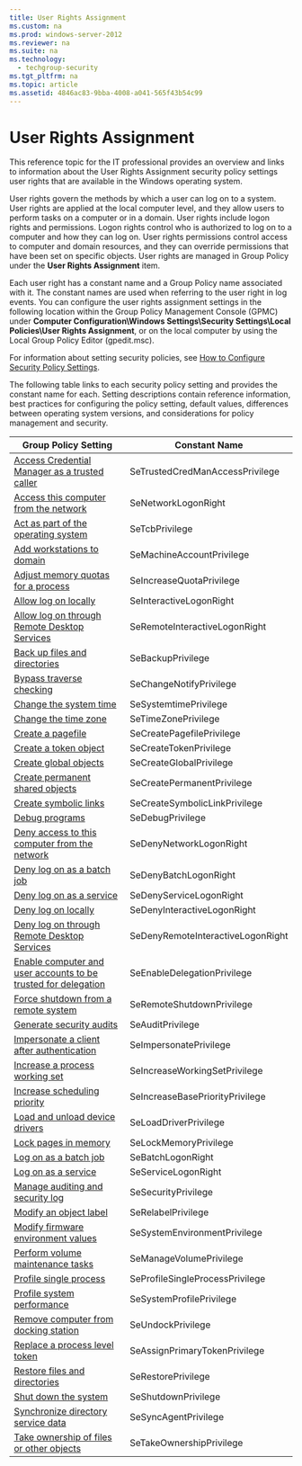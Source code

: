 ```yaml
---
title: User Rights Assignment
ms.custom: na
ms.prod: windows-server-2012
ms.reviewer: na
ms.suite: na
ms.technology: 
  - techgroup-security
ms.tgt_pltfrm: na
ms.topic: article
ms.assetid: 4846ac83-9bba-4008-a041-565f43b54c99
---
```

# User Rights Assignment
This reference topic for the IT professional provides an overview and links to information about the User Rights Assignment security policy settings user rights that are available in the Windows operating system.  
  
User rights govern the methods by which a user can log on to a system. User rights are applied at the local computer level, and they allow users to perform tasks on a computer or in a domain. User rights include logon rights and permissions. Logon rights control who is authorized to log on to a computer and how they can log on. User rights permissions control access to computer and domain resources, and they can override permissions that have been set on specific objects. User rights are managed in Group Policy under the **User Rights Assignment** item.  
  
Each user right has a constant name and a Group Policy name associated with it. The constant names are used when referring to the user right in log events. You can configure the user rights assignment settings in the following location within the Group Policy Management Console (GPMC) under **Computer Configuration\Windows Settings\Security Settings\Local Policies\User Rights Assignment**, or on the local computer by using the Local Group Policy Editor (gpedit.msc).  
  
For information about setting security policies, see [How to Configure Security Policy Settings](How-to-Configure-Security-Policy-Settings.md).  
  
The following table links to each security policy setting and provides the constant name for each. Setting descriptions contain reference information, best practices for configuring the policy setting, default values, differences between operating system versions, and considerations for policy management and security.  
  
|Group Policy Setting|Constant Name|  
|------------------------|-----------------|  
|[Access Credential Manager as a trusted caller](Access-Credential-Manager-as-a-trusted-caller.md)|SeTrustedCredManAccessPrivilege|  
|[Access this computer from the network](Access-this-computer-from-the-network.md)|SeNetworkLogonRight|  
|[Act as part of the operating system](Act-as-part-of-the-operating-system.md)|SeTcbPrivilege|  
|[Add workstations to domain](Add-workstations-to-domain.md)|SeMachineAccountPrivilege|  
|[Adjust memory quotas for a process](Adjust-memory-quotas-for-a-process.md)|SeIncreaseQuotaPrivilege|  
|[Allow log on locally](Allow-log-on-locally.md)|SeInteractiveLogonRight|  
|[Allow log on through Remote Desktop Services](Allow-log-on-through-Remote-Desktop-Services.md)|SeRemoteInteractiveLogonRight|  
|[Back up files and directories](Back-up-files-and-directories.md)|SeBackupPrivilege|  
|[Bypass traverse checking](Bypass-traverse-checking.md)|SeChangeNotifyPrivilege|  
|[Change the system time](Change-the-system-time.md)|SeSystemtimePrivilege|  
|[Change the time zone](Change-the-time-zone.md)|SeTimeZonePrivilege|  
|[Create a pagefile](Create-a-pagefile.md)|SeCreatePagefilePrivilege|  
|[Create a token object](Create-a-token-object.md)|SeCreateTokenPrivilege|  
|[Create global objects](Create-global-objects.md)|SeCreateGlobalPrivilege|  
|[Create permanent shared objects](Create-permanent-shared-objects.md)|SeCreatePermanentPrivilege|  
|[Create symbolic links](Create-symbolic-links.md)|SeCreateSymbolicLinkPrivilege|  
|[Debug programs](Debug-programs.md)|SeDebugPrivilege|  
|[Deny access to this computer from the network](Deny-access-to-this-computer-from-the-network.md)|SeDenyNetworkLogonRight|  
|[Deny log on as a batch job](Deny-log-on-as-a-batch-job.md)|SeDenyBatchLogonRight|  
|[Deny log on as a service](Deny-log-on-as-a-service.md)|SeDenyServiceLogonRight|  
|[Deny log on locally](Deny-log-on-locally.md)|SeDenyInteractiveLogonRight|  
|[Deny log on through Remote Desktop Services](Deny-log-on-through-Remote-Desktop-Services.md)|SeDenyRemoteInteractiveLogonRight|  
|[Enable computer and user accounts to be trusted for delegation](Enable-computer-and-user-accounts-to-be-trusted-for-delegation.md)|SeEnableDelegationPrivilege|  
|[Force shutdown from a remote system](Force-shutdown-from-a-remote-system.md)|SeRemoteShutdownPrivilege|  
|[Generate security audits](Generate-security-audits.md)|SeAuditPrivilege|  
|[Impersonate a client after authentication](Impersonate-a-client-after-authentication.md)|SeImpersonatePrivilege|  
|[Increase a process working set](Increase-a-process-working-set.md)|SeIncreaseWorkingSetPrivilege|  
|[Increase scheduling priority](Increase-scheduling-priority.md)|SeIncreaseBasePriorityPrivilege|  
|[Load and unload device drivers](Load-and-unload-device-drivers.md)|SeLoadDriverPrivilege|  
|[Lock pages in memory](Lock-pages-in-memory.md)|SeLockMemoryPrivilege|  
|[Log on as a batch job](Log-on-as-a-batch-job.md)|SeBatchLogonRight|  
|[Log on as a service](Log-on-as-a-service.md)|SeServiceLogonRight|  
|[Manage auditing and security log](Manage-auditing-and-security-log.md)|SeSecurityPrivilege|  
|[Modify an object label](Modify-an-object-label.md)|SeRelabelPrivilege|  
|[Modify firmware environment values](Modify-firmware-environment-values.md)|SeSystemEnvironmentPrivilege|  
|[Perform volume maintenance tasks](Perform-volume-maintenance-tasks.md)|SeManageVolumePrivilege|  
|[Profile single process](Profile-single-process.md)|SeProfileSingleProcessPrivilege|  
|[Profile system performance](Profile-system-performance.md)|SeSystemProfilePrivilege|  
|[Remove computer from docking station](Remove-computer-from-docking-station.md)|SeUndockPrivilege|  
|[Replace a process level token](Replace-a-process-level-token.md)|SeAssignPrimaryTokenPrivilege|  
|[Restore files and directories](Restore-files-and-directories.md)|SeRestorePrivilege|  
|[Shut down the system](Shut-down-the-system.md)|SeShutdownPrivilege|  
|[Synchronize directory service data](Synchronize-directory-service-data.md)|SeSyncAgentPrivilege|  
|[Take ownership of files or other objects](Take-ownership-of-files-or-other-objects.md)|SeTakeOwnershipPrivilege|  
  

